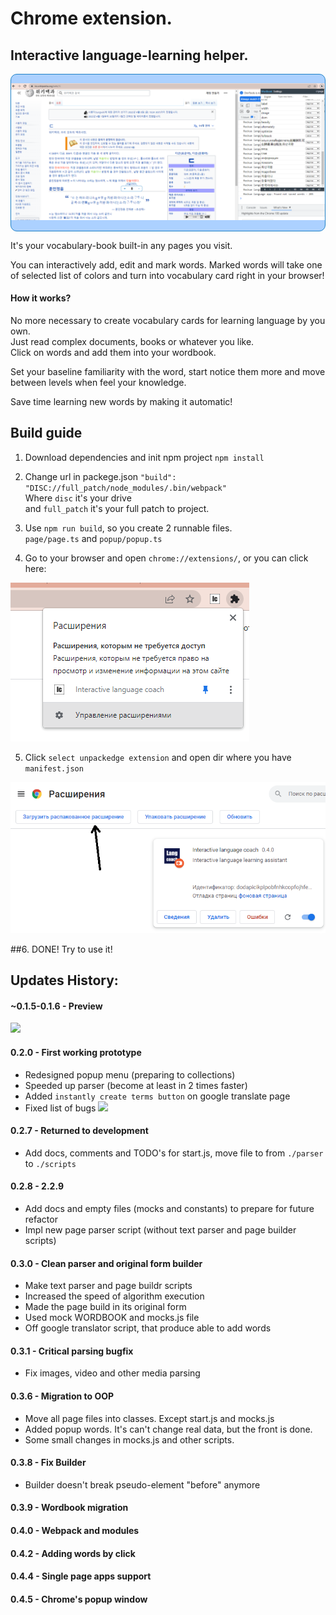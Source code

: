 # Chrome extension.
## Interactive language-learning helper.

<div style="border: 1px #1e81c6 solid; border-radius: 10px; background: #acd1ff">

![img_2.png](img_2.png)

</div>


<p>
It's your vocabulary-book built-in any pages you visit. 

You can interactively add, edit and mark words.
Marked words will take one of selected list of colors and turn into vocabulary card right in your browser!
</p>

#### How it works? 

No more necessary to create vocabulary cards for learning language by you own. <br>
Just read complex documents, books or whatever you like. <br>
Click on words and add them into your wordbook. <br>

Set your baseline familiarity with the word, start notice them more and move between levels when feel your knowledge. 

Save time learning new words by making it automatic!

## Build guide

1. Download dependencies and init npm project `npm install` 


2. Change url in packege.json `"build": "DISC://full_patch/node_modules/.bin/webpack"` <br>
 Where `disc` it's your drive <br> and `full_patch` it's your full patch to project. 
   

3. Use `npm run build`, so you create 2 runnable files. <br>
   `page/page.ts` and `popup/popup.ts`


4. Go to your browser and open `chrome://extensions/`, or you can click here:

![img.png](img.png)
  
 
5. Click `select unpackedge extension` and open dir where you have `manifest.json`

![img_1.png](img_1.png)
   
##6. DONE! Try to use it!

## Updates History:

#### ~0.1.5-0.1.6 - Preview
![](https://sun9-31.userapi.com/rIXe5gjImJUmVA2AIUShndTDDTXp_5mojL55Vg/5XZGeZK_Uso.jpg)

#### 0.2.0 - First working prototype
- Redesigned popup menu (preparing to collections)
- Speeded up parser (become at least in 2 times faster)
- Added `instantly create terms button` on google translate page
- Fixed list of bugs
![](https://sun9-6.userapi.com/7N36ebXciQqlCgqGvYB9ThFMw_RNnD3yCWzalQ/sp3mE8Cowoc.jpg)

#### 0.2.7 - Returned to development
- Add docs, comments and TODO's for start.js, move file to from `./parser` to `./scripts`

#### 0.2.8 - 2.2.9
- Add docs and empty files (mocks and constants) to prepare for future refactor
- Impl new page parser script (without text parser and page builder scripts)

#### 0.3.0 - Clean parser and original form builder
- Make text parser and page buildr scripts
- Increased the speed of algorithm execution
- Made the page build in its original form
- Used mock WORDBOOK and mocks.js file
- Off google translator script, that produce able to add words

#### 0.3.1 - Critical parsing bugfix
- Fix images, video and other media parsing

#### 0.3.6 - Migration to OOP
- Move all page files into classes. Except start.js and mocks.js
- Added popup words. It's can't change real data, but the front is done.
- Some small changes in mocks.js and other scripts.

#### 0.3.8 - Fix Builder
- Builder doesn't break pseudo-element "before" anymore

#### 0.3.9 - Wordbook migration

#### 0.4.0 - Webpack and modules

#### 0.4.2 - Adding words by click

#### 0.4.4 - Single page apps support

#### 0.4.5 - Chrome's popup window

